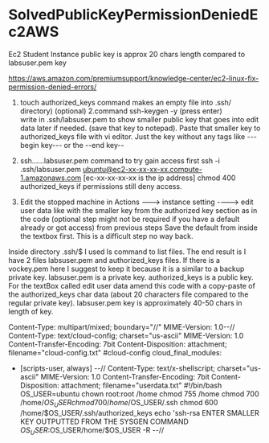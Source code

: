 # SolvedPublicKeyPermissionDeniedEc2AWS
Ec2 Student Instance public key is approx 20 chars length compared to labsuser.pem key

https://aws.amazon.com/premiumsupport/knowledge-center/ec2-linux-fix-permission-denied-errors/

1. touch authorized_keys command makes an empty file into .ssh/ directory) (optional) 
2.command ssh-keygen -y (press enter)   
write in .ssh/labsuser.pem to show smaller public key that goes into edit data later if needed. (save that key to notepad). 
Paste that smaller key to authorized_keys file with vi editor. Just the key without any tags like ---begin key--- or the --end key--
3. ssh......labsuser.pem command to try gain access first
ssh -i .ssh/labsuser.pem ubuntu@ec2-xx-xx-xx-xx.compute-1.amazonaws.com    [ec-xx-xx-xx-xx is the ip address]
chmod 400 authorized_keys if permissions still deny access.

4. Edit the stopped machine in Actions ---> instance setting ----> edit user data like with the smaller key from the authorized key section as in the code (optional step might not be required if you have a default already or got access) from previous steps
Save the default from inside the textbox first. This is a difficult step no way back.

Inside directory .ssh/$   I used ls command to list files. The end result is I have 2 files labsuser.pem and authorized_keys files. If there is a vockey.pem here I suggest to keep it because it is a similar to a backup private key. labsuser.pem is a private key. authorized_keys is a public key. 
For the textBox called edit user data amend this code with a copy-paste of the authorized_keys char data (about 20 characters file compared to the regular private key).
labsuser.pem key is approximately 40-50 chars in length of key.

Content-Type: multipart/mixed; boundary="//"
MIME-Version: 1.0--//
Content-Type: text/cloud-config; charset="us-ascii"
MIME-Version: 1.0
Content-Transfer-Encoding: 7bit
Content-Disposition: attachment; filename="cloud-config.txt"
#cloud-config
cloud_final_modules:
- [scripts-user, always]
--//
Content-Type:
text/x-shellscript; charset="us-ascii"
MIME-Version: 1.0
Content-Transfer-Encoding: 7bit
Content-Disposition: attachment; filename="userdata.txt"
#!/bin/bash
OS_USER=ubuntu
chown root:root /home
chmod 755 /home
chmod 700 /home/$OS_USER
chmod 700 /home/$OS_USER/.ssh
chmod 600 /home/$OS_USER/.ssh/authorized_keys
echo 'ssh-rsa ENTER SMALLER KEY OUTPUTTED FROM THE SYSGEN COMMAND $OS_USER:$OS_USER/home/$OS_USER -R
--//
